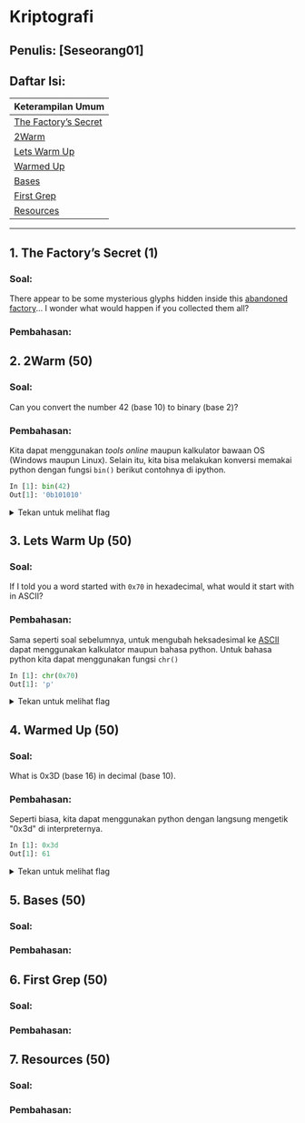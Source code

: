 # Kriptografi

## Penulis: [Seseorang01]
## Daftar Isi:

| Keterampilan Umum                                |
| ------------------------------------------------ |
| [The Factory’s Secret](#1-the-factorys-secret-1) |
| [2Warm](#2-2warm-50)                             |
| [Lets Warm Up](#3-lets-warm-up-50)               |
| [Warmed Up](#4-warmed-up-50)                     |
| [Bases](#5-bases-50)                             |
| [First Grep](#6-first-grep-50)                   |
| [Resources](#7-resources-50)                     |

---
## 1. The Factory’s Secret (1)

### Soal:

There appear to be some mysterious glyphs hidden inside this [abandoned factory](https://2019game.picoctf.com/game)... I wonder what would happen if you collected them all?

### Pembahasan:

## 2. 2Warm (50)

### Soal:

Can you convert the number 42 (base 10) to binary (base 2)?

### Pembahasan:

Kita dapat menggunakan *tools online* maupun kalkulator bawaan OS (Windows maupun Linux). Selain itu, kita bisa melakukan konversi memakai python dengan fungsi <code>bin()</code> berikut contohnya di ipython.

```py
In [1]: bin(42)                                           
Out[1]: '0b101010'
```

<details>
  <summary>Tekan untuk melihat flag</summary>
  
  ```
  picoCTF{101010}
  ```
</details>

## 3. Lets Warm Up (50)

### Soal:

If I told you a word started with <code>0x70</code> in hexadecimal, what would it start with in ASCII?

### Pembahasan:

Sama seperti soal sebelumnya, untuk mengubah heksadesimal ke [ASCII](https://duckduckgo.com/?q=ascii) dapat menggunakan kalkulator maupun bahasa python. Untuk bahasa python kita dapat menggunakan fungsi <code>chr()</code>

```py
In [1]: chr(0x70)
Out[1]: 'p'
```

<details>
  <summary>Tekan untuk melihat flag</summary>
  
  ```
  picoCTF{p}
  ```
</details>

## 4. Warmed Up (50)

### Soal:

What is 0x3D (base 16) in decimal (base 10).

### Pembahasan:

Seperti biasa, kita dapat menggunakan python dengan langsung mengetik "0x3d" di interpreternya.

```py
In [1]: 0x3d                                             
Out[1]: 61
```

<details>
  <summary>Tekan untuk melihat flag</summary>
  
  ```
  picoCTF{61}
  ```
</details>

## 5. Bases (50)

### Soal:

### Pembahasan:

## 6. First Grep (50)

### Soal:

### Pembahasan:

## 7. Resources (50)

### Soal:

### Pembahasan:

